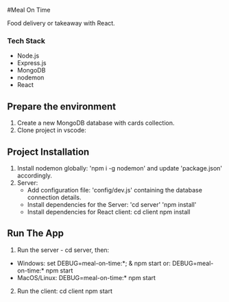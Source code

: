 #Meal On Time

Food delivery or takeaway with React.

### Tech Stack

- Node.js
- Express.js
- MongoDB
- nodemon
- React

## Prepare the environment

1. Create a new MongoDB database with cards collection.
2. Clone project in vscode:

## Project Installation

1. Install nodemon globally: 'npm i -g nodemon' and update 'package.json' accordingly.
2. Server:
   - Add configuration file: 'config/dev.js' containing the database connection details.
   - Install dependencies for the Server:
     'cd server'
     'npm install'
   - Install dependencies for React client:
     cd client
     npm install

## Run The App

1. Run the server - cd server, then:

- Windows: set DEBUG=meal-on-time:\*; & npm start
  or: DEBUG=meal-on-time:\* npm start
- MacOS/Linux: DEBUG=meal-on-time:\* npm start

2. Run the client:
   cd client
   npm start
